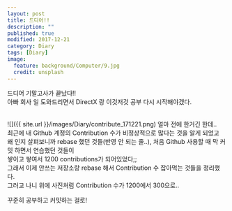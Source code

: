 ```yaml
---
layout: post
title: 드디어!!
description: ""
published: true
modified: 2017-12-21
category: Diary
tags: [Diary]
image:
  feature: background/Computer/9.jpg
  credit: unsplash
---
```


드디어 기말고사가 끝났다!!  
아빠 회사 일 도와드리면서 DirectX 랑 이것저것 공부 다시 시작해야겠다.  
<br/>

![]({{ site.url }}/images/Diary/contribute_171221.png)
얼마 전에 한거긴 한데..  
최근에 내 Github 계정의 Contribution 수가 비정상적으로 많다는 것을 알게 되었고  
왜 인지 살펴보니까 rebase 했던 것들(반영 안 되는 줄..), 처음 Github 사용할 때 막 커밋 하면서 연습했던 것들이  
쌓이고 쌓여서 1200 contributions가 되어있었다;;  
그래서 이제 안쓰는 저장소랑 rebase 해서 Contribution 수 잡아먹는 것들을 정리했다.  
그러고 나니 위에 사진처럼 Contribution 수가 1200에서 300으로..  
  
꾸준히 공부하고 커밋하는 걸로!